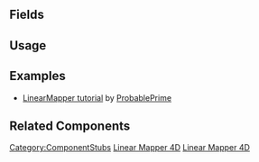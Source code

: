 <languages></languages> <translate>

## Fields

## Usage

## Examples

-   [LinearMapper tutorial](https://www.youtube.com/watch?v=B8skjptmLiU)
    by [ProbablePrime](User:ProbablePrime "wikilink")

## Related Components

</translate>

[Category:ComponentStubs](Category:ComponentStubs "wikilink") [Linear
Mapper 4D](Category:Components{{#translation:}} "wikilink") [Linear
Mapper
4D](Category:Components:Transform:Drivers{{#translation:}} "wikilink")